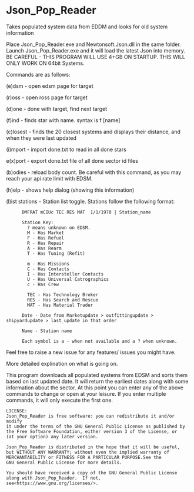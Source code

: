 # Json_Pop_Reader
Takes populated system data from EDDM and looks for old system information

Place Json_Pop_Reader.exe and Newtonsoft.Json.dll in the same folder. Launch Json_Pop_Reader.exe and it will load the latest Json into memory. BE CAREFUL - THIS PROGRAM WILL USE 4+GB ON STARTUP. THIS WILL ONLY WORK ON 64bit Systems.

Commands are as follows:

  (e)dsm - open edsm page for target

  (r)oss - open ross page for target

  (d)one - done with target, find next target

  (f)ind - finds star with name. syntax is f [name]

  (c)losest - finds the 20 closest systems and displays their distance, and when they were last updated

  (i)mport - import done.txt to read in all done stars

  e(x)port - export done.txt file of all done sector id files
  
  (b)odies - reload body count. Be careful with this command, as you may reach your api rate limit with EDSM.
  
  (h)elp - shows help dialog (showing this information)
  
  (l)ist stations - Station list toggle. Stations follow the following format:
          
          DMFRAT mCIUc TEC RES MAT  1/1/1970 | Station_name

          Station Key:
            ? means unknown on EDSM.
            M - Has Market
            F - Has Refuel
            R - Has Repair
            A - Has Rearm
            T - Has Tuning (Refit)

            m - Has Missions
            C - Has Contacts
            I - Has Intersteller Contacts
            U - Has Universal Catrographics
            c - Has Crew

            TEC - Has Technology Broker
            RES - Has Search and Rescue
            MAT - Has Material Trader
            
          Date - Date from Marketupdate > outfittingupdate > shipyardupdate > last_update in that order

          Name - Station name
          
          Each symbol is a - when not available and a ? when unknown.

Feel free to raise a new issue for any features/ issues you might have.

More detailed explination on what is going on.

This program downloads all populated systems from EDSM and sorts them based on last updated date. It will return the earliest dates along with some information about the sector. At this point you can enter any of the above commands to change or open at your leisure. If you enter multiple commands, it will only execute the first one.

    LICENSE:
    Json_Pop_Reader is free software: you can redistribute it and/or modify
    it under the terms of the GNU General Public License as published by
    the Free Software Foundation, either version 3 of the License, or
    (at your option) any later version.

    Json_Pop_Reader is distributed in the hope that it will be useful,
    but WITHOUT ANY WARRANTY; without even the implied warranty of
    MERCHANTABILITY or FITNESS FOR A PARTICULAR PURPOSE.See the
    GNU General Public License for more details.

    You should have received a copy of the GNU General Public License
    along with Json_Pop_Reader.  If not, see<https://www.gnu.org/licenses/>.
